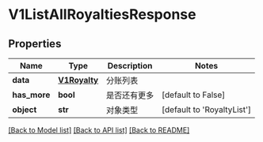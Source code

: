 # V1ListAllRoyaltiesResponse

## Properties
Name | Type | Description | Notes
------------ | ------------- | ------------- | -------------
**data** | [**V1Royalty**](V1Royalty.md) | 分账列表 | 
**has_more** | **bool** | 是否还有更多 | [default to False]
**object** | **str** | 对象类型 | [default to 'RoyaltyList']

[[Back to Model list]](../README.md#documentation-for-models) [[Back to API list]](../README.md#documentation-for-api-endpoints) [[Back to README]](../README.md)


